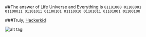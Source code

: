 ##The answer of Life Universe and Everything is 
`01101000 01100001 01100011 01101011 01100101 01110010 01101011 01101001 01100100`

###Truly, [Hackerkid](https://github.com/hackerkid)

![alt tag](http://www.hacker4lease.com/wp-content/uploads/2013/02/photodune-2814143-little-kid-with-a-computer-keyboard-xs.jpg)
